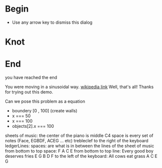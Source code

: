 # Begin

- Use any arrow key to dismiss this dialog

# Knot

# End

you have reached the end

You were moving in a sinusoidal way. [wikipedia link](https://en.wikipedia.org/wiki/Sine_wave)
Well, that's all! Thanks for trying out this demo.

Can we pose this problem as a equation

- boundery [0 , 100] (create walls)
- x === 50
- x === 100
- objects[2].x === 100

sheets of music:
the center of the piano is middle C4
space is every set of notes (Face, EGBDF, ACEG ... etc)
trebleclef
to the right of the keyboard
ledgerLines:
spaces: are what is in between the lines of the sheet of music
from bottom to top space:
F A C E
from bottom to top line:
Every good boy deserves fries
E G B D F
to the left of the keyboard:
All cows eat grass
A C E G

